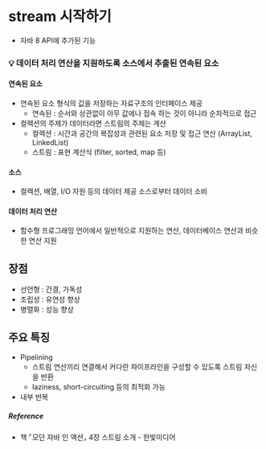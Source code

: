 # stream 시작하기
- 자바 8 API에 추가된 기능

### 💡 데이터 처리 연산을 지원하도록 소스에서 추출된 연속된 요소
#### 연속된 요소
- 연속된 요소 형식의 값을 저장하는 자료구조의 인터페이스 제공
  - 연속된 : 순서와 상관없이 아무 값에나 접속 하는 것이 아니라 순차적으로 접근
- 컬렉션의 주제가 데이터라면 스트림의 주제는 계산
  - 컬렉션 : 시간과 공간의 복잡성과 관련된 요소 저장 및 접근 연산 (ArrayList, LinkedList)
  - 스트림 : 표현 계산식 (filter, sorted, map 등)
#### 소스
- 컬렉션, 배열, I/O 자원 등의 데이터 제공 소스로부터 데이터 소비
#### 데이터 처리 연산
- 함수형 프로그래밍 언어에서 일반적으로 지원하는 연산, 데이터베이스 연산과 비슷한 연산 지원

## 장점
- 선언형 : 간결, 가독성
- 조립성 : 유연성 향상
- 병렬화 : 성능 향상

## 주요 특징
- Pipelining
  - 스트림 연산끼리 연결해서 커다란 파이프라인을 구성할 수 있도록 스트림 자신을 반환
  - laziness, short-circuiting 등의 최적화 가능
- 내부 반복

##### Reference
- 책 ⌜모던 자바 인 액션⌟ 4장 스트림 소개 - 한빛미디어
